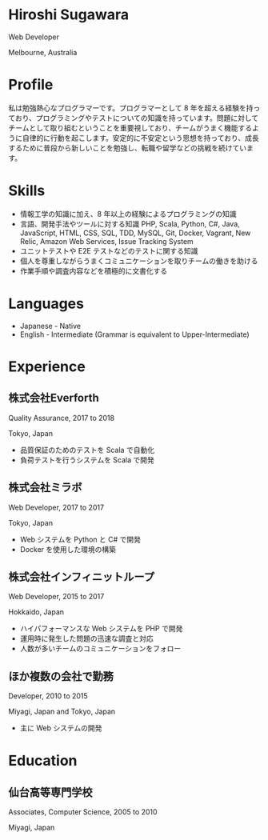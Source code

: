 # Hiroshi Sugawara

Web Developer

Melbourne, Australia

# Profile

私は勉強熱心なプログラマーです。プログラマーとして 8 年を超える経験を持っており、プログラミングやテストについての知識を持っています。問題に対してチームとして取り組むということを重要視しており、チームがうまく機能するように自律的に行動を起こします。安定的に不安定という思想を持っており、成長するために普段から新しいことを勉強し、転職や留学などの挑戦を続けています。

# Skills

- 情報工学の知識に加え、8 年以上の経験によるプログラミングの知識
- 言語、開発手法やツールに対する知識 PHP, Scala, Python, C#, Java, JavaScript, HTML, CSS, SQL, TDD, MySQL, Git, Docker, Vagrant, New Relic, Amazon Web Services, Issue Tracking System
- ユニットテストや E2E テストなどのテストに関する知識
- 個人を尊重しながらうまくコミュニケーションを取りチームの働きを助ける
- 作業手順や調査内容などを積極的に文書化する

# Languages

- Japanese - Native
- English - Intermediate (Grammar is equivalent to Upper-Intermediate)

# Experience

## 株式会社Everforth

Quality Assurance, 2017 to 2018

Tokyo, Japan

- 品質保証のためのテストを Scala で自動化
- 負荷テストを行うシステムを Scala で開発

## 株式会社ミラボ

Web Developer, 2017 to 2017

Tokyo, Japan

- Web システムを Python と C# で開発
- Docker を使用した環境の構築

## 株式会社インフィニットループ

Web Developer, 2015 to 2017

Hokkaido, Japan

- ハイパフォーマンスな Web システムを PHP で開発
- 運用時に発生した問題の迅速な調査と対応
- 人数が多いチームのコミュニケーションをフォロー

## ほか複数の会社で勤務

Developer, 2010 to 2015

Miyagi, Japan and Tokyo, Japan

- 主に Web システムの開発

# Education

## 仙台高等専門学校

Associates, Computer Science, 2005 to 2010

Miyagi, Japan

